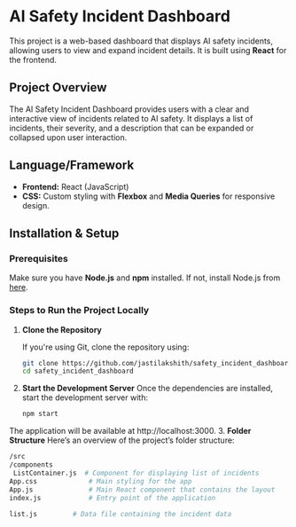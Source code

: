 # AI Safety Incident Dashboard

This project is a web-based dashboard that displays AI safety incidents, allowing users to view and expand incident details. It is built using **React** for the frontend.

## Project Overview

The AI Safety Incident Dashboard provides users with a clear and interactive view of incidents related to AI safety. It displays a list of incidents, their severity, and a description that can be expanded or collapsed upon user interaction.

## Language/Framework

- **Frontend:** React (JavaScript)
- **CSS:** Custom styling with **Flexbox** and **Media Queries** for responsive design.

## Installation & Setup

### Prerequisites

Make sure you have **Node.js** and **npm** installed. If not, install Node.js from [here](https://nodejs.org/).

### Steps to Run the Project Locally

1. **Clone the Repository**

   If you're using Git, clone the repository using:

   ```bash
   git clone https://github.com/jastilakshith/safety_incident_dashboard
   cd safety_incident_dashboard
2. **Start the Development Server**
   Once the dependencies are installed, start the development server with:
   ```bash
   npm start
The application will be available at http://localhost:3000.
3. **Folder Structure**
   Here’s an overview of the project’s folder structure:
   ```bash
   /src
   /components
    ListContainer.js  # Component for displaying list of incidents
   App.css             # Main styling for the app
   App.js              # Main React component that contains the layout
   index.js            # Entry point of the application
                 
   list.js         # Data file containing the incident data
